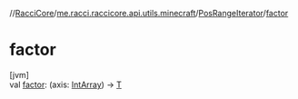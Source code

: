 //[RacciCore](../../../index.md)/[me.racci.raccicore.api.utils.minecraft](../index.md)/[PosRangeIterator](index.md)/[factor](factor.md)

# factor

[jvm]\
val [factor](factor.md): (axis: [IntArray](https://kotlinlang.org/api/latest/jvm/stdlib/kotlin/-int-array/index.html)) -&gt; [T](index.md)
